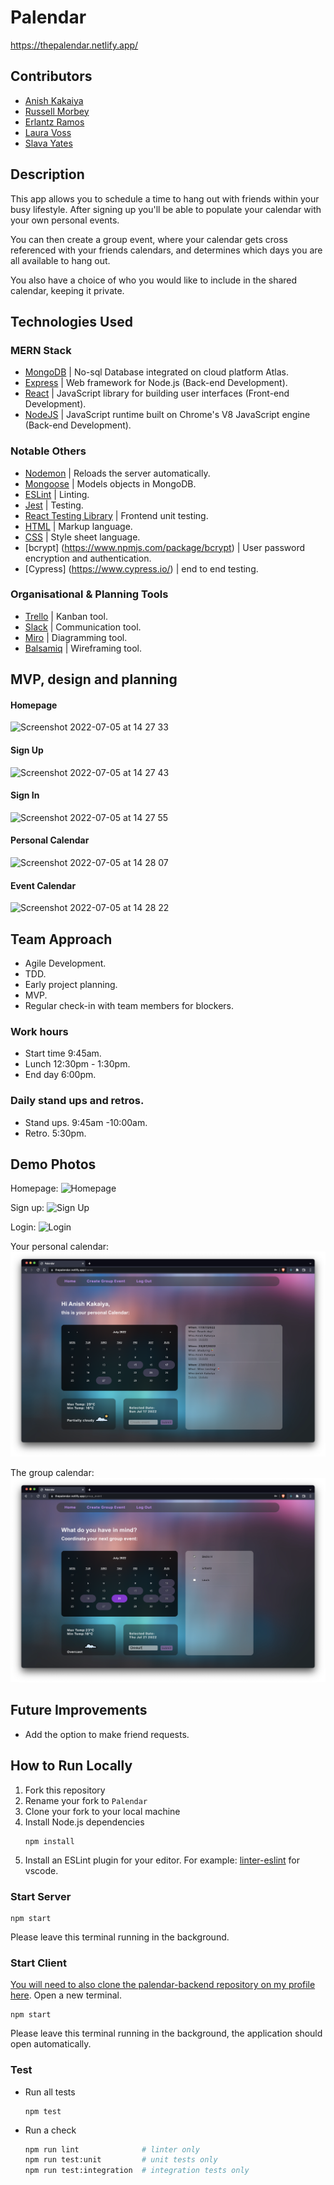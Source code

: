 # Palendar

https://thepalendar.netlify.app/

## Contributors

* [Anish Kakaiya](https://github.com/AKCDNG)
* [Russell Morbey](https://github.com/Rmorbey)
* [Erlantz Ramos](https://github.com/ErlantzR)
* [Laura Voss](https://github.com/laura-voss)
* [Slava Yates](https://github.com/amfibiya17)

## Description

This app allows you to schedule a time to hang out with friends within your busy lifestyle. After signing up you'll be able to populate your calendar with your own personal events.

You can then create a group event, where your calendar gets cross referenced with your friends calendars, and determines which days you are all available to hang out.

You also have a choice of who you would like to include in the shared calendar, keeping it private.

## Technologies Used

### MERN Stack

- [MongoDB](https://www.mongodb.com/) | No-sql Database integrated on cloud platform Atlas.
- [Express](https://expressjs.com/) | Web framework for Node.js (Back-end Development).
- [React](https://reactjs.org/) | JavaScript library for building user interfaces (Front-end Development).
- [NodeJS](https://nodejs.org/en/) | JavaScript runtime built on Chrome's V8 JavaScript engine (Back-end Development).

### Notable Others

- [Nodemon](https://nodemon.io/) | Reloads the server automatically.
- [Mongoose](https://mongoosejs.com) | Models objects in MongoDB.
- [ESLint](https://eslint.org) | Linting.
- [Jest](https://jestjs.io/) | Testing.
- [React Testing Library](https://testing-library.com/) | Frontend unit testing.
- [HTML](https://developer.mozilla.org/en-US/docs/Web/HTML) | Markup language.
- [CSS](https://developer.mozilla.org/en-US/docs/Web/CSS) | Style sheet language.
- [bcrypt] (https://www.npmjs.com/package/bcrypt) | User password encryption and authentication.
- [Cypress] (https://www.cypress.io/) | end to end testing.

### Organisational & Planning Tools

- [Trello](https://trello.com/en) | Kanban tool.
- [Slack](https://slack.com/intl/en-gb/) | Communication tool.
- [Miro](https://miro.com/) | Diagramming tool.
- [Balsamiq](https://balsamiq.com/) | Wireframing tool.

## MVP, design and planning

#### Homepage

![Screenshot 2022-07-05 at 14 27 33](https://user-images.githubusercontent.com/101583630/177339489-b2ba9501-baa8-4085-8b3a-a0eddb1cb16e.png)

#### Sign Up

![Screenshot 2022-07-05 at 14 27 43](https://user-images.githubusercontent.com/101583630/177339533-1187e011-4499-42ad-9c12-69ca9f27f724.png)

#### Sign In

![Screenshot 2022-07-05 at 14 27 55](https://user-images.githubusercontent.com/101583630/177339623-bc79d76a-69b5-4358-861e-557ebbfbca96.png)

#### Personal Calendar

![Screenshot 2022-07-05 at 14 28 07](https://user-images.githubusercontent.com/101583630/177339656-f6c343ec-220d-4758-8ed1-3b99f96d012b.png)

#### Event Calendar

![Screenshot 2022-07-05 at 14 28 22](https://user-images.githubusercontent.com/101583630/177339674-453418fc-8d54-4a7b-a66f-3c43e939eae7.png)

## Team Approach

- Agile Development.
- TDD.
- Early project planning.
- MVP.
- Regular check-in with team members for blockers.

### Work hours

* Start time 9:45am.
* Lunch 12:30pm - 1:30pm.
* End day 6:00pm.

### Daily stand ups and retros.

* Stand ups. 9:45am -10:00am.
* Retro. 5:30pm.

## Demo Photos

Homepage:
![Homepage](readme_images/homepage.png)

Sign up:
![Sign Up](readme_images/signup.png)

Login:
![Login](readme_images/Login.png)

Your personal calendar:
![Personal Calendar](readme_images/Personal_calendar.png)

The group calendar:
![Group Calendar](readme_images/Group_calendar.png)

## Future Improvements

* Add the option to make friend requests.

## How to Run Locally

1. Fork this repository
2. Rename your fork to `Palendar`
3. Clone your fork to your local machine
4. Install Node.js dependencies
   ```
   npm install
   ```
5. Install an ESLint plugin for your editor. For example: [linter-eslint](https://marketplace.visualstudio.com/items?itemName=dbaeumer.vscode-eslint) for vscode.

### Start Server

```
npm start
```

Please leave this terminal running in the background.

### Start Client

[You will need to also clone the palendar-backend repository on my profile here](https://github.com/AKCDNG/palendar-backend).
Open a new terminal.

```
npm start
```

Please leave this terminal running in the background, the application should open automatically.

### Test

- Run all tests
  ```
  npm test
  ```
- Run a check
  ```bash
  npm run lint              # linter only
  npm run test:unit         # unit tests only
  npm run test:integration  # integration tests only
  ```